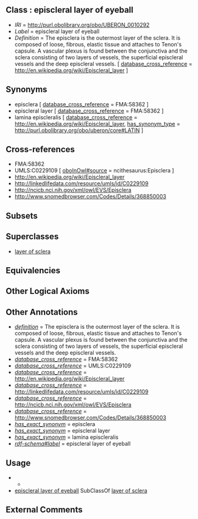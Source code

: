 
## Class : episcleral layer of eyeball

 * *IRI* = http://purl.obolibrary.org/obo/UBERON_0010292
 * *Label* = episcleral layer of eyeball
 * *Definition* = The episclera is the outermost layer of the sclera. It is composed of loose, fibrous, elastic tissue and attaches to Tenon's capsule. A vascular plexus is found between the conjunctiva and the sclera consisting of two layers of vessels, the superficial episcleral vessels and the deep episcleral vessels. [ [database_cross_reference](../../ef/oboInOwl#hasDbXref.md) = http://en.wikipedia.org/wiki/Episcleral_layer ]

## Synonyms

 * episclera [ [database_cross_reference](../../ef/oboInOwl#hasDbXref.md) = FMA:58362 ]
 * episcleral layer [ [database_cross_reference](../../ef/oboInOwl#hasDbXref.md) = FMA:58362 ]
 * lamina episcleralis [ [database_cross_reference](../../ef/oboInOwl#hasDbXref.md) = http://en.wikipedia.org/wiki/Episcleral_layer, [has_synonym_type](../../pe/oboInOwl#hasSynonymType.md) = http://purl.obolibrary.org/obo/uberon/core#LATIN ]

## Cross-references

 * FMA:58362
 * UMLS:C0229109 [ [oboInOwl#source](../../ce/oboInOwl#source.md) = ncithesaurus:Episclera ]
 * http://en.wikipedia.org/wiki/Episcleral_layer
 * http://linkedlifedata.com/resource/umls/id/C0229109
 * http://ncicb.nci.nih.gov/xml/owl/EVS/Episclera
 * http://www.snomedbrowser.com/Codes/Details/368850003

## Subsets


## Superclasses

 * [layer of sclera](../../UBERON/91/UBERON_0010291.md)

## Equivalencies


## Other Logical Axioms


## Other Annotations

 * *[definition](../../IAO/15/IAO_0000115.md)* = The episclera is the outermost layer of the sclera. It is composed of loose, fibrous, elastic tissue and attaches to Tenon's capsule. A vascular plexus is found between the conjunctiva and the sclera consisting of two layers of vessels, the superficial episcleral vessels and the deep episcleral vessels.
 * *[database_cross_reference](../../ef/oboInOwl#hasDbXref.md)* = FMA:58362
 * *[database_cross_reference](../../ef/oboInOwl#hasDbXref.md)* = UMLS:C0229109
 * *[database_cross_reference](../../ef/oboInOwl#hasDbXref.md)* = http://en.wikipedia.org/wiki/Episcleral_layer
 * *[database_cross_reference](../../ef/oboInOwl#hasDbXref.md)* = http://linkedlifedata.com/resource/umls/id/C0229109
 * *[database_cross_reference](../../ef/oboInOwl#hasDbXref.md)* = http://ncicb.nci.nih.gov/xml/owl/EVS/Episclera
 * *[database_cross_reference](../../ef/oboInOwl#hasDbXref.md)* = http://www.snomedbrowser.com/Codes/Details/368850003
 * *[has_exact_synonym](../../ym/oboInOwl#hasExactSynonym.md)* = episclera
 * *[has_exact_synonym](../../ym/oboInOwl#hasExactSynonym.md)* = episcleral layer
 * *[has_exact_synonym](../../ym/oboInOwl#hasExactSynonym.md)* = lamina episcleralis
 * *[rdf-schema#label](../../el/rdf-schema#label.md)* = episcleral layer of eyeball

## Usage

 * -
 * [episcleral layer of eyeball](../../UBERON/92/UBERON_0010292.md) SubClassOf [layer of sclera](../../UBERON/91/UBERON_0010291.md)

## External Comments

